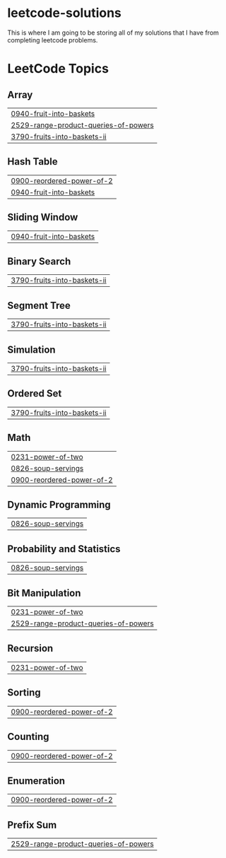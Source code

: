 # leetcode-solutions
This is where I am going to be storing all of my solutions that I have from completing leetcode problems.

<!---LeetCode Topics Start-->
# LeetCode Topics
## Array
|  |
| ------- |
| [0940-fruit-into-baskets](https://github.com/DBurns21/leetcode-solutions/tree/master/0940-fruit-into-baskets) |
| [2529-range-product-queries-of-powers](https://github.com/DBurns21/leetcode-solutions/tree/master/2529-range-product-queries-of-powers) |
| [3790-fruits-into-baskets-ii](https://github.com/DBurns21/leetcode-solutions/tree/master/3790-fruits-into-baskets-ii) |
## Hash Table
|  |
| ------- |
| [0900-reordered-power-of-2](https://github.com/DBurns21/leetcode-solutions/tree/master/0900-reordered-power-of-2) |
| [0940-fruit-into-baskets](https://github.com/DBurns21/leetcode-solutions/tree/master/0940-fruit-into-baskets) |
## Sliding Window
|  |
| ------- |
| [0940-fruit-into-baskets](https://github.com/DBurns21/leetcode-solutions/tree/master/0940-fruit-into-baskets) |
## Binary Search
|  |
| ------- |
| [3790-fruits-into-baskets-ii](https://github.com/DBurns21/leetcode-solutions/tree/master/3790-fruits-into-baskets-ii) |
## Segment Tree
|  |
| ------- |
| [3790-fruits-into-baskets-ii](https://github.com/DBurns21/leetcode-solutions/tree/master/3790-fruits-into-baskets-ii) |
## Simulation
|  |
| ------- |
| [3790-fruits-into-baskets-ii](https://github.com/DBurns21/leetcode-solutions/tree/master/3790-fruits-into-baskets-ii) |
## Ordered Set
|  |
| ------- |
| [3790-fruits-into-baskets-ii](https://github.com/DBurns21/leetcode-solutions/tree/master/3790-fruits-into-baskets-ii) |
## Math
|  |
| ------- |
| [0231-power-of-two](https://github.com/DBurns21/leetcode-solutions/tree/master/0231-power-of-two) |
| [0826-soup-servings](https://github.com/DBurns21/leetcode-solutions/tree/master/0826-soup-servings) |
| [0900-reordered-power-of-2](https://github.com/DBurns21/leetcode-solutions/tree/master/0900-reordered-power-of-2) |
## Dynamic Programming
|  |
| ------- |
| [0826-soup-servings](https://github.com/DBurns21/leetcode-solutions/tree/master/0826-soup-servings) |
## Probability and Statistics
|  |
| ------- |
| [0826-soup-servings](https://github.com/DBurns21/leetcode-solutions/tree/master/0826-soup-servings) |
## Bit Manipulation
|  |
| ------- |
| [0231-power-of-two](https://github.com/DBurns21/leetcode-solutions/tree/master/0231-power-of-two) |
| [2529-range-product-queries-of-powers](https://github.com/DBurns21/leetcode-solutions/tree/master/2529-range-product-queries-of-powers) |
## Recursion
|  |
| ------- |
| [0231-power-of-two](https://github.com/DBurns21/leetcode-solutions/tree/master/0231-power-of-two) |
## Sorting
|  |
| ------- |
| [0900-reordered-power-of-2](https://github.com/DBurns21/leetcode-solutions/tree/master/0900-reordered-power-of-2) |
## Counting
|  |
| ------- |
| [0900-reordered-power-of-2](https://github.com/DBurns21/leetcode-solutions/tree/master/0900-reordered-power-of-2) |
## Enumeration
|  |
| ------- |
| [0900-reordered-power-of-2](https://github.com/DBurns21/leetcode-solutions/tree/master/0900-reordered-power-of-2) |
## Prefix Sum
|  |
| ------- |
| [2529-range-product-queries-of-powers](https://github.com/DBurns21/leetcode-solutions/tree/master/2529-range-product-queries-of-powers) |
<!---LeetCode Topics End-->